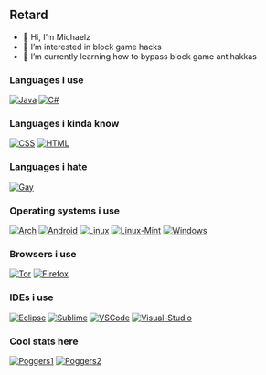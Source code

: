 ## Retard

- 👋 Hi, I’m Michaelz
- 👀 I’m interested in block game hacks
- 🌱 I’m currently learning how to bypass block game antihakkas

### Languages i use
[![Java](https://img.shields.io/badge/Java-ED8B00?style=for-the-badge&logo=java&logoColor=white)](https://java.com/)
[![C#]( https://img.shields.io/badge/C%23-239120?style=for-the-badge&logo=c-sharp&logoColor=white)](https://java.com/)

### Languages i kinda know
[![CSS](https://img.shields.io/badge/CSS3-1572B6?style=for-the-badge&logo=css3&logoColor=white)](https://en.wikipedia.org/wiki/CSS)
[![HTML](https://img.shields.io/badge/HTML5-E34F26?style=for-the-badge&logo=html5&logoColor=white)](https://en.wikipedia.org/wiki/HTML)

### Languages i hate
[![Gay](https://img.shields.io/badge/Kotlin-0095D5?&style=for-the-badge&logo=kotlin&logoColor=white)](https://pridefoundation.org/)

### Operating systems i use
[![Arch](https://img.shields.io/badge/Arch_Linux-1793D1?style=for-the-badge&logo=arch-linux&logoColor=white)](https://archlinux.org/)
[![Android](https://img.shields.io/badge/Android-3DDC84?style=for-the-badge&logo=android&logoColor=whitee)](https://android.com/)
[![Linux](https://img.shields.io/badge/Linux-FCC624?style=for-the-badge&logo=linux&logoColor=black)](https://linux.org/)
[![Linux-Mint](https://img.shields.io/badge/Linux_Mint-87CF3E?style=for-the-badge&logo=linux-mint&logoColor=white)](https://linuxmint.com/)
[![Windows](https://img.shields.io/badge/Windows-0078D6?style=for-the-badge&logo=windows&logoColor=white)](https://microsoft.com/)

### Browsers i use
[![Tor](https://img.shields.io/badge/Tor_Browser-7D4698?style=for-the-badge&logo=Tor-Browser&logoColor=white)](https://torproject.org/)
[![Firefox](https://img.shields.io/badge/Firefox_Browser-FF7139?style=for-the-badge&logo=Firefox-Browser&logoColor=white)](https://firefox.com/)

### IDEs i use
[![Eclipse](https://img.shields.io/badge/Eclipse-2C2255?style=for-the-badge&logo=eclipse&logoColor=white)](https://eclipse.org/)
[![Sublime](https://img.shields.io/badge/sublime_text-%23575757.svg?&style=for-the-badge&logo=sublime-text&logoColor=important)](https://www.sublimetext.com/)
[![VSCode](https://img.shields.io/badge/VSCode-0078D4?style=for-the-badge&logo=visual%20studio%20code&logoColor=white)](https://code.visualstudio.com/)
[![Visual-Studio]( 	https://img.shields.io/badge/Visual_Studio-5C2D91?style=for-the-badge&logo=visual%20studio&logoColor=white)](https://visualstudio.com/)

### Cool stats here
[![Poggers1](https://github-readme-stats.vercel.app/api?username=MichaelzDaBoss&theme=blue-green)](https://www.sublimetext.com//)
[![Poggers2](https://github-readme-stats.vercel.app/api/top-langs/?username=MichaelzDaBoss&theme=blue-green)](https://www.sublimetext.com//)
